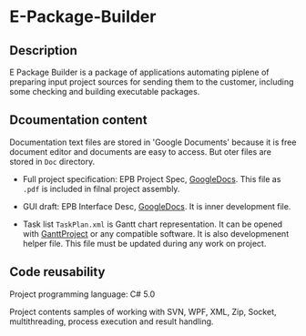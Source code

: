 # E-Package-Builder

## Description

E Package Builder is a package of applications automating piplene of preparing input project sources for sending them to the customer, including some checking and building executable packages.

## Dcoumentation content

Documentation text files are stored in 'Google Documents' because it is free document editor and documents are easy to access. But oter files are stored in `Doc` directory.

* Full project specification: EPB Project Spec, [GoogleDocs](https://docs.google.com/document/d/1xgHXwJyjObGUEnzt0dRfO7efVcofKx1lMdDUTKrbd90/edit#heading=h.izvlyqmhj6ll).
This file as `.pdf` is included in filnal project assembly.

* GUI draft: EPB Interface Desc, [GoogleDocs](https://docs.google.com/document/d/1-3rDXmvV2DhoLm1gyALbXbEhc4JTYienIExiljF1Zs8/edit?ts=56e18a47).
It is inner development file.

* Task list `TaskPlan.xml` is Gantt chart representation. It can be opened with [GanttProject](https://www.ganttproject.biz/) or any compatible software. It is also developmenent helper file. This file must be updated during any work on project.

## Code reusability

Project programming language: C# 5.0

Project contents samples of working with SVN, WPF, XML, Zip, Socket, multithreading, process execution and result handling.
